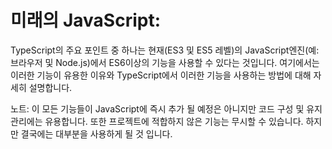 # 미래의 JavaScript: 
TypeScript의 주요 포인트 중 하나는 현재(ES3 및 ES5 레벨)의 JavaScript엔진(예: 브라우저 및 Node.js)에서 ES6이상의 기능을 사용할 수 있다는 것입니다. 여기에서는 이러한 기능이 유용한 이유와 TypeScript에서 이러한 기능을 사용하는 방법에 대해 자세히 설명합니다.

노트: 이 모든 기능들이 JavaScript에 즉시 추가 될 예정은 아니지만 코드 구성 및 유지 관리에는 유용합니다. 또한 프로젝트에 적합하지 않은 기능는 무시할 수 있습니다. 하지만 결국에는 대부분을 사용하게 될 것 입니다.
